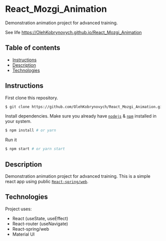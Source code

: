 # React_Mozgi_Animation

Demonstration animation project for advanced training.

See life https://OlehKobrynovych.github.io/React_Mozgi_Animation


## Table of contents
* [Instructions](#Instructions)
* [Description](#Description)
* [Technologies](#Technologies)


## Instructions

First clone this repository.
```bash
$ git clone https://github.com/OlehKobrynovych/React_Mozgi_Animation.git
```

Install dependencies. Make sure you already have [`nodejs`](https://nodejs.org/en/) & [`npm`](https://www.npmjs.com/) installed in your system.
```bash
$ npm install # or yarn
```

Run it
```bash
$ npm start # or yarn start
```

## Description
Demonstration animation project for advanced training.
This is a simple react app using public [`React-spring/web`](https://www.npmjs.com/package/@react-spring/web).


## Technologies
Project uses:
* React (useState, useEffect)
* React-router (useNavigate)
* React-spring/web
* Material UI